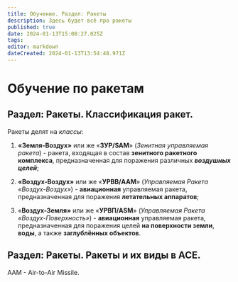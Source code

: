 ```yaml
---
title: Обучение. Раздел: Ракеты
description: Здесь будет всё про ракеты
published: true
date: 2024-01-13T15:08:27.025Z
tags: 
editor: markdown
dateCreated: 2024-01-13T13:54:48.971Z
---
```


# Обучение по ракетам
## Раздел: Ракеты. Классификация ракет.

Ракеты делят на *классы*:

1. **«Земля-Воздух»** или же «**ЗУР/SAM**» (*Зенитная управляемая ракета*) - ракета, входящая в состав **зенитного ракетного комплекса**, предназначенная для поражения различных ***воздушных целей***;

2. **«Воздух-Воздух»** или же «**УРВВ/AAM**» (*Управляемая Ракета «Воздух-Воздух»*) - **авиационная** управляемая ракета, предназначенная для поражения **летательных аппаратов**;

3. «**Воздух-Земля»** или же «**УРВП/ASM**» (*Управляемая Ракета «Воздух-Поверхность»*) - **авиационная** управляемая ракета, предназначенная для поражения целей **на поверхности земли**, **воды**, а также **заглублённых объектов**.

## Раздел: Ракеты. Ракеты и их виды в ACE.

AAM - Air-to-Air Missile.












